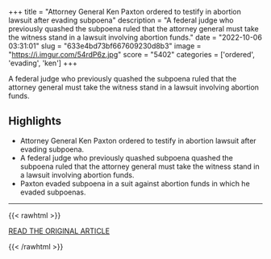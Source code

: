 +++
title = "Attorney General Ken Paxton ordered to testify in abortion lawsuit after evading subpoena"
description = "A federal judge who previously quashed the subpoena ruled that the attorney general must take the witness stand in a lawsuit involving abortion funds."
date = "2022-10-06 03:31:01"
slug = "633e4bd73bf667609230d8b3"
image = "https://i.imgur.com/54rdP6z.jpg"
score = "5402"
categories = ['ordered', 'evading', 'ken']
+++

A federal judge who previously quashed the subpoena ruled that the attorney general must take the witness stand in a lawsuit involving abortion funds.

## Highlights

- Attorney General Ken Paxton ordered to testify in abortion lawsuit after evading subpoena.
- A federal judge who previously quashed subpoena quashed the subpoena ruled that the attorney general must take the witness stand in a lawsuit involving abortion funds.
- Paxton evaded subpoena in a suit against abortion funds in which he evaded subpoenas.

---

{{< rawhtml >}}
  <p class="article-category">
    <a target="_blank" href="https://kfdm.com/news/texas/attorney-general-ken-paxton-ordered-to-testify-in-abortion-lawsuit-after-evading-subpoena-10-05-2022">READ THE ORIGINAL ARTICLE</a>
  </p>
{{< /rawhtml >}}
